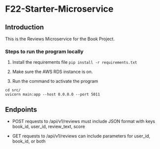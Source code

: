 # F22-Starter-Microservice

## Introduction

This is the Reviews Microservice for the Book Project.

### Steps to run the program locally

1. Install the requirements file 
`pip install -r requirements.txt` 

2. Make sure the AWS RDS instance is on.

3. Run the command to activate the program 
```
cd src/
uvicorn main:app --host 0.0.0.0 --port 5011
```
## Endpoints 

- POST requests to /api/v1/reviews must include JSON format with keys book_id, user_id, review_text, score

- GET requests to /api/v1/reviews can include parameters for user_id, book_id, or both

